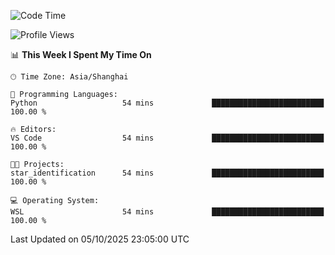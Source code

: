 <!--START_SECTION:waka-->
![Code Time](http://img.shields.io/badge/Code%20Time-3%2C132%20hrs%2034%20mins-blue)

![Profile Views](http://img.shields.io/badge/Profile%20Views-0-blue)

📊 **This Week I Spent My Time On** 

```text
🕑︎ Time Zone: Asia/Shanghai

💬 Programming Languages: 
Python                   54 mins             █████████████████████████   100.00 % 

🔥 Editors: 
VS Code                  54 mins             █████████████████████████   100.00 % 

🐱‍💻 Projects: 
star_identification      54 mins             █████████████████████████   100.00 % 

💻 Operating System: 
WSL                      54 mins             █████████████████████████   100.00 % 
```


 Last Updated on 05/10/2025 23:05:00 UTC
<!--END_SECTION:waka-->